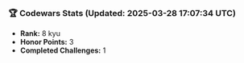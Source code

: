 ### 🏆 Codewars Stats (Updated: 2025-03-28 17:07:34 UTC)

- **Rank:** 8 kyu
- **Honor Points:** 3
- **Completed Challenges:** 1
